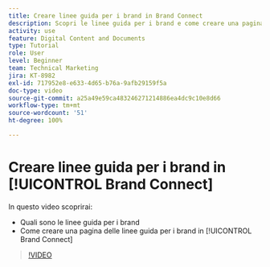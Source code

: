 ```yaml
---
title: Creare linee guida per i brand in Brand Connect
description: Scopri le linee guida per i brand e come creare una pagina di linee guida per i brand in Brand Connect per [!UICONTROL Workfront DAM].
activity: use
feature: Digital Content and Documents
type: Tutorial
role: User
level: Beginner
team: Technical Marketing
jira: KT-8982
exl-id: 717952e8-e633-4d65-b76a-9afb29159f5a
doc-type: video
source-git-commit: a25a49e59ca483246271214886ea4dc9c10e8d66
workflow-type: tm+mt
source-wordcount: '51'
ht-degree: 100%

---
```


# Creare linee guida per i brand in [!UICONTROL Brand Connect]

In questo video scoprirai:

* Quali sono le linee guida per i brand
* Come creare una pagina delle linee guida per i brand in [!UICONTROL Brand Connect]

>[!VIDEO](https://video.tv.adobe.com/v/335244/?quality=12&learn=on)
